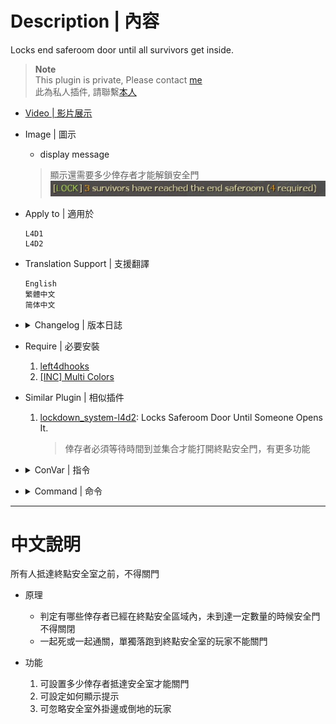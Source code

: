 # Description | 內容
Locks end saferoom door until all survivors get inside.

> __Note__ <br/>
This plugin is private, Please contact [me](https://github.com/fbef0102/Game-Private_Plugin#私人插件列表-private-plugins-list)<br/>
此為私人插件, 請聯繫[本人](https://github.com/fbef0102/Game-Private_Plugin#私人插件列表-private-plugins-list)

* [Video | 影片展示](https://youtu.be/KGj8BYEQllw)

* Image | 圖示
	* display message
	> 顯示還需要多少倖存者才能解鎖安全門
	<br/>![anti_end_saferoomdoor_1](image/anti_end_saferoomdoor_1.jpg)

* Apply to | 適用於
	```
	L4D1
	L4D2
	```

* Translation Support | 支援翻譯
	```
	English
	繁體中文
	简体中文
	```

* <details><summary>Changelog | 版本日誌</summary>

	* v1.3 (2023-3-30)
		* Translation Support

	* v1.2 (2022-11-3)
		* When first survivor uses the eEnd Saferoom door, unlock End Saferoom door after a period of time.

	* v1.1 (2022-10-30)
		* Ignore players hanging from ledge or incapacitated outside the end saferoom area

	* v1.0
		* Original Request by Alfari
</details>

* Require | 必要安裝
	1. [left4dhooks](https://forums.alliedmods.net/showthread.php?t=321696)
	2. [[INC] Multi Colors](https://github.com/fbef0102/L4D1_2-Plugins/releases/tag/Multi-Colors)

* Similar Plugin | 相似插件
	1. [lockdown_system-l4d2](https://github.com/fbef0102/L4D1_2-Plugins/tree/master/lockdown_system-l4d2): Locks Saferoom Door Until Someone Opens It.
		> 倖存者必須等待時間到並集合才能打開終點安全門，有更多功能

* <details><summary>ConVar | 指令</summary>

	* cfg/sourcemod/anti_end_saferoomdoor.cfg
		```php
		// Changes how message displays. (0=Off; 1=In chat; 2=In Hint Box; 3=In center text)
		anti_end_saferoomdoor_announce_type "1"

		// Ignore players hanging from ledge outside end saferoom area
		anti_end_saferoomdoor_ignore_hanging "1"

		// Ignore players incapacitated end saferoom area
		anti_end_saferoomdoor_ignore_incap "1"

		// What percentage of the ALIVE survivors must be inside the end saferoom door before close. 
		anti_end_saferoomdoor_percentage_survivors_inside_saferoom "100"

		// When first survivor uses the End Saferoom door, unlock End Saferoom door after a period of time. (0=off)
		anti_end_saferoomdoor_unlock_time "60.0"
		```
</details>

* <details><summary>Command | 命令</summary>
	
	None
</details>

- - - -
# 中文說明
所有人抵達終點安全室之前，不得關門

* 原理
	* 判定有哪些倖存者已經在終點安全區域內，未到達一定數量的時候安全門不得關閉
	* 一起死或一起通關，單獨落跑到終點安全室的玩家不能關門

* 功能
	1. 可設置多少倖存者抵達安全室才能關門
	2. 可設定如何顯示提示
	3. 可忽略安全室外掛邊或倒地的玩家
